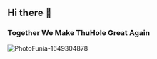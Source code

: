 ## Hi there 👋
### Together We Make ThuHole Great Again

![PhotoFunia-1649304878](https://user-images.githubusercontent.com/102496813/162338045-504ae434-9534-4da9-994c-6ad7b2cb048a.jpg)


<!--
**newthuhole/newthuhole** is a ✨ _special_ ✨ repository because its `README.md` (this file) appears on your GitHub profile.

Here are some ideas to get you started:

- 🔭 I’m currently working on ...
- 🌱 I’m currently learning ...
- 👯 I’m looking to collaborate on ...
- 🤔 I’m looking for help with ...
- 💬 Ask me about ...
- 📫 How to reach me: ...
- 😄 Pronouns: ...
- ⚡ Fun fact: ...
-->

